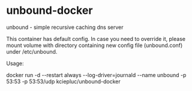 # unbound-docker
unbound - simple recursive caching dns server

This container has default config. In case you need to override it, please mount volume with directory containing new config file (unbound.conf) under /etc/unbound.

Usage:

  docker run -d --restart always --log-driver=journald --name unbound -p 53:53 -p 53:53/udp kciepluc/unbound-docker
